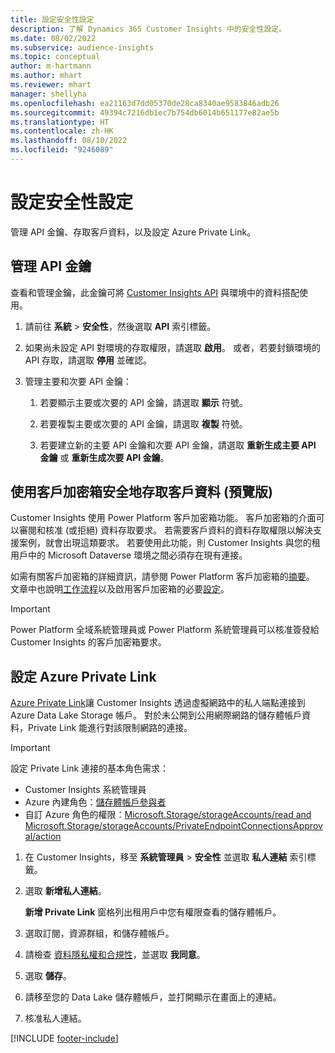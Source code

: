 ```yaml
---
title: 設定安全性設定
description: 了解 Dynamics 365 Customer Insights 中的安全性設定。
ms.date: 08/02/2022
ms.subservice: audience-insights
ms.topic: conceptual
author: m-hartmann
ms.author: mhart
ms.reviewer: mhart
manager: shellyha
ms.openlocfilehash: ea21163d7dd05370de28ca8340ae9583846adb26
ms.sourcegitcommit: 49394c7216db1ec7b754db6014b651177e82ae5b
ms.translationtype: HT
ms.contentlocale: zh-HK
ms.lasthandoff: 08/10/2022
ms.locfileid: "9246089"
---
```

# <a name="configure-security-settings"></a>設定安全性設定

管理 API 金鑰、存取客戶資料，以及設定 Azure Private Link。

## <a name="manage-api-keys"></a>管理 API 金鑰

查看和管理金鑰，此金鑰可將 [Customer Insights API](apis.md) 與環境中的資料搭配使用。

1. 請前往 **系統** > **安全性**，然後選取 **API** 索引標籤。

1. 如果尚未設定 API 對環境的存取權限，請選取 **啟用**。 或者，若要封鎖環境的 API 存取，請選取 **停用** 並確認。

1. 管理主要和次要 API 金鑰：

   1. 若要顯示主要或次要的 API 金鑰，請選取 **顯示** 符號。

   1. 若要複製主要或次要的 API 金鑰，請選取 **複製** 符號。

   1. 若要建立新的主要 API 金鑰和次要 API 金鑰，請選取 **重新生成主要 API 金鑰** 或 **重新生成次要 API 金鑰**。

## <a name="securely-access-customer-data-with-customer-lockbox-preview"></a>使用客戶加密箱安全地存取客戶資料 (預覽版)

Customer Insights 使用 Power Platform 客戶加密箱功能。 客戶加密箱的介面可以審閱和核准 (或拒絕) 資料存取要求。 若需要客戶資料的資料存取權限以解決支援案例，就會出現這類要求。 若要使用此功能，則 Customer Insights 與您的租用戶中的 Microsoft Dataverse 環境之間必須存在現有連接。

如需有關客戶加密箱的詳細資訊，請參閱 Power Platform 客戶加密箱的[摘要](/power-platform/admin/about-lockbox#summary)。 文章中也說明[工作流程](/power-platform/admin/about-lockbox#workflow)以及啟用客戶加密箱的必要[設定](/power-platform/admin/about-lockbox#enable-the-lockbox-policy)。

> [!IMPORTANT]
> Power Platform 全域系統管理員或 Power Platform 系統管理員可以核准簽發給 Customer Insights 的客戶加密箱要求。

## <a name="set-up-an-azure-private-link"></a>設定 Azure Private Link

[Azure Private Link](/azure/private-link/private-link-overview)讓 Customer Insights 透過虛擬網路中的私人端點連接到 Azure Data Lake Storage 帳戶。 對於未公開到公用網際網路的儲存體帳戶資料，Private Link 能進行對該限制網路的連接。

> [!IMPORTANT]
> 設定 Private Link 連接的基本角色需求：
>
> - Customer Insights 系統管理員
> - Azure 內建角色：[儲存體帳戶參與者](/azure/role-based-access-control/built-in-roles#storage-account-contributor)
> - 自訂 Azure 角色的權限：[Microsoft.Storage/storageAccounts/read and Microsoft.Storage/storageAccounts/PrivateEndpointConnectionsApproval/action](/azure/role-based-access-control/resource-provider-operations#microsoftstorage)

1. 在 Customer Insights，移至 **系統管理員** > **安全性** 並選取 **私人連結** 索引標籤。

1. 選取 **新增私人連結**。

   **新增 Private Link** 窗格列出租用戶中您有權限查看的儲存體帳戶。

1. 選取訂閱，資源群組，和儲存體帳戶。

1. 請檢查 [資料隱私權和合規性](connections.md#data-privacy-and-compliance)，並選取 **我同意**。

1. 選取 **儲存**。

1. 請移至您的 Data Lake 儲存體帳戶，並打開顯示在畫面上的連結。

1. 核准私人連結。


[!INCLUDE [footer-include](includes/footer-banner.md)]
